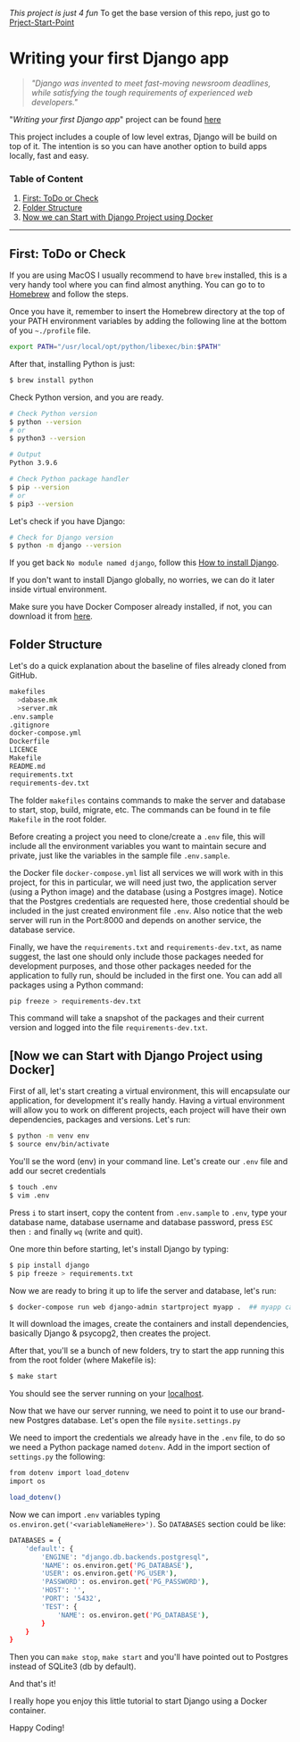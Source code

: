 _This project is just 4 fun_
To get the base version of this repo, just go to [Prject-Start-Point](https://github.com/FernandoZnga/django-my-first-app-4FUN/tree/Prject-Start-Point)

# Writing your first Django app

> _"Django was invented to meet fast-moving newsroom deadlines, while satisfying the tough requirements of experienced web developers."_

"_Writing your first Django app_" project can be found [here](https://docs.djangoproject.com/en/4.2/intro/tutorial01/)

This project includes a couple of low level extras, Django will be build on top of it. The intention is so you can have another option to build apps locally, fast and easy.

### Table of Content
1. [First: ToDo or Check](#first-todo-or-check)
2. [Folder Structure](#folder-structure)
3. [Now we can Start with Django Project using Docker](#now-we-can-start-with-django-project-using-docker)

--------

## First: ToDo or Check

If you are using MacOS I usually recommend to have `brew` installed, this is a very handy tool where you can find almost anything.
You can go to to [Homebrew](https://brew.sh/index_es) and follow the steps.

Once you have it, remember to insert the Homebrew directory at the top of your PATH environment variables by adding the following line at the bottom of you `~./profile` file.
```bash
export PATH="/usr/local/opt/python/libexec/bin:$PATH"
```

After that, installing Python is just:
```bash
$ brew install python
```

Check Python version, and you are ready.
```bash
# Check Python version
$ python --version
# or
$ python3 --version

# Output
Python 3.9.6

# Check Python package handler
$ pip --version
# or
$ pip3 --version
```

Let's check if you have Django:
```bash
# Check for Django version
$ python -m django --version
```
If you get back `No module named django`, follow this [How to install Django](https://docs.djangoproject.com/en/4.2/topics/install/).

If you don't want to install Django globally, no worries, we can do it later inside virtual environment.

Make sure you have Docker Composer already installed, if not, you can download it from [here](https://docs.docker.com/compose/install/).

## Folder Structure
Let's do a quick explanation about the baseline of files already cloned from GitHub.

```bash
makefiles
  >dabase.mk
  >server.mk
.env.sample
.gitignore
docker-compose.yml
Dockerfile
LICENCE
Makefile
README.md
requirements.txt
requirements-dev.txt
```

The folder `makefiles` contains commands to make the server and database to start, stop, build, migrate, etc. The commands can be found in te file `Makefile` in the root folder.

Before creating a project you need to clone/create a `.env` file, this will include all the environment variables you want to maintain secure and private, just like the variables in the sample file `.env.sample`.

the Docker file `docker-compose.yml` list all services we will work with in this project, for this in particular, we will need just two, the application server (using a Python image) and the database (using a Postgres image).
Notice that the Postgres credentials are requested here, those credential should be included in the just created environment file `.env`. Also notice that the web server will run in the Port:8000 and depends on another service, the database service.

Finally, we have the `requirements.txt` and `requirements-dev.txt`, as name suggest, the last one should only include those packages needed for development purposes, and those other packages needed for the application to fully run, should be included in the first one.
You can add all packages using a Python command:
```bash
pip freeze > requirements-dev.txt
```
This command will take a snapshot of the packages and their current version and logged into the file `requirements-dev.txt`. 

## [Now we can Start with Django Project using Docker]
First of all, let's start creating a virtual environment, this will encapsulate our application, for development it's really handy. Having a virtual environment will allow you to work on different projects, each project will have their own dependencies, packages and versions.
Let's run:
```bash
$ python -m venv env
$ source env/bin/activate
```
You'll se the word (env) in your command line.
Let's create our `.env` file and add our secret credentials
```bash
$ touch .env
$ vim .env
```

Press `i` to start insert, copy the content from `.env.sample` to `.env`, type your database name, database username and database password, press `ESC` then `:` and finally `wq` (write and quit).

One more thin before starting, let's install Django by typing:
```bash
$ pip install django
$ pip freeze > requirements.txt
```
Now we are ready to bring it up to life the server and database, let's run:
```bash
$ docker-compose run web django-admin startproject myapp .  ## myapp can be changed to your app
```
It will download the images, create the containers and install dependencies, basically Django & psycopg2, then creates the project.

After that, you'll se a bunch of new folders, try to start the app running this from the root folder (where Makefile is):
```bash
$ make start
```
You should see the server running on your [localhost](http://localhost:8000).

Now that we have our server running, we need to point it to use our brand-new Postgres database. Let's open the file `mysite.settings.py`

We need to import the credentials we already have in the `.env` file, to do so we need a Python package named `dotenv`. Add in the import section of `settings.py` the following:
```bash
from dotenv import load_dotenv
import os

load_dotenv()
```
Now we can import `.env` variables typing `os.environ.get('<variableNameHere>')`.
So `DATABASES` section could be like:
```bash
DATABASES = {
    'default': {
        'ENGINE': "django.db.backends.postgresql",
        'NAME': os.environ.get('PG_DATABASE'),
        'USER': os.environ.get('PG_USER'),
        'PASSWORD': os.environ.get('PG_PASSWORD'),
        'HOST': '',
        'PORT': '5432',
        'TEST': {
            'NAME': os.environ.get('PG_DATABASE'),
        }
    }
}
```
Then you can `make stop`, `make start` and you'll have pointed out to Postgres instead of SQLite3 (db by default). 

And that's it!

I really hope you enjoy this little tutorial to start Django using a Docker container.

Happy Coding!